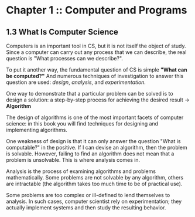 # Chapter 1 :: Computer and Programs

## 1.3 What Is Computer Science
Computers is an important tool in CS, but it is not itself the object of study. Since a computer can carry out any process that we can describe, the real question is "What processes can we describe?".

To put it another way, the fundamental question of CS is simple **"What can be computed?"** And numerous techniques of investigation to answer this question are used: *design*, *analysis*, and *experimentation.*

One way to demonstrate that a particular problem can be solved is to design a solution: a step-by-step process for achieving the desired result $\rightarrow$ **Algorithm**

The design of algorithms is one of the most important facets of computer science: in this book you will find techniques for designing and implementing algorithms.

One weakness of design is that it can only answer the question "What is computable?" in the positive. If I can devise an algorithm, then the problem is solvable. However, failing to find an algorithm does not mean that a problem is unsolvable. This is where analysis comes in.

Analysis is the process of examining algorithms and problems mathematically. Some problems are not solvable by any algorithm, others are intractable (the algorithm takes too much time to be of practical use). 

Some problems are too complex or ill-defined to lend themselves to analysis. In such cases, computer scientist rely on experimentation; they actually implement systems and then study the resulting behavior.